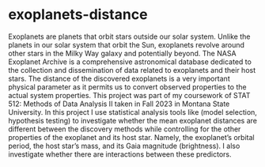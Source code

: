 # exoplanets-distance

Exoplanets are planets that orbit stars outside our solar system. Unlike the planets in our solar system that orbit the Sun, exoplanets revolve around other stars in the Milky Way galaxy and potentially beyond. The NASA Exoplanet Archive is a comprehensive astronomical database dedicated to the collection and dissemination of data related to exoplanets and their host stars. The distance of the discovered exoplanets is a very important physical parameter as it permits us to convert observed properties to the actual system properties.
This project was part of my coursework of STAT 512: Methods of Data Analysis II taken in Fall 2023 in Montana State University. In this project I use statistical analysis tools like (model selection, hypothesis testing) to investigate whether the mean exoplanet distances are different between the discovery methods while controlling for the other properties of the exoplanet and its host star. Namely, the exoplanet’s orbital period, the host star’s mass, and its Gaia magnitude (brightness). I also investigate whether there are interactions between these predictors.
